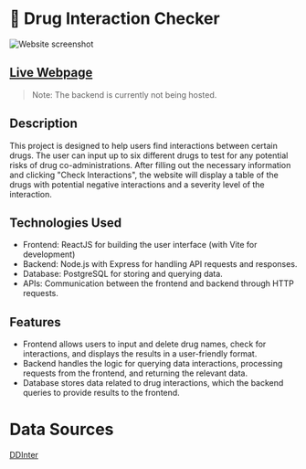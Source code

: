 # 💊 Drug Interaction Checker

![Website screenshot](https://i.gyazo.com/593f8aa5c8ac3786aace7146f4c3a56a.png)

## [Live Webpage](https://drug-interaction.vercel.app/)
> Note: The backend is currently not being hosted.

## Description
This project is designed to help users find interactions between certain drugs. The user can input up to six different drugs to test for any potential risks of drug co-administrations. After filling out the necessary information and clicking "Check Interactions", the website will display a table of the drugs with potential negative interactions and a severity level of the interaction.

## Technologies Used
* Frontend: ReactJS for building the user interface (with Vite for development)
* Backend: Node.js with Express for handling API requests and responses.
* Database: PostgreSQL for storing and querying data.
* APIs: Communication between the frontend and backend through HTTP requests.

## Features
* Frontend allows users to input and delete drug names, check for interactions, and displays the results in a user-friendly format.
* Backend handles the logic for querying data interactions, processing requests from the frontend, and returning the relevant data.
* Database stores data related to drug interactions, which the backend queries to provide results to the frontend.

# Data Sources
[DDInter](http://ddinter.scbdd.com/) 